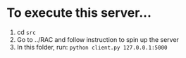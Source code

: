 # To execute this server...

1. cd `src`
2. Go to ../RAC and follow instruction to spin up the server
3. In this folder, run: `python client.py 127.0.0.1:5000`